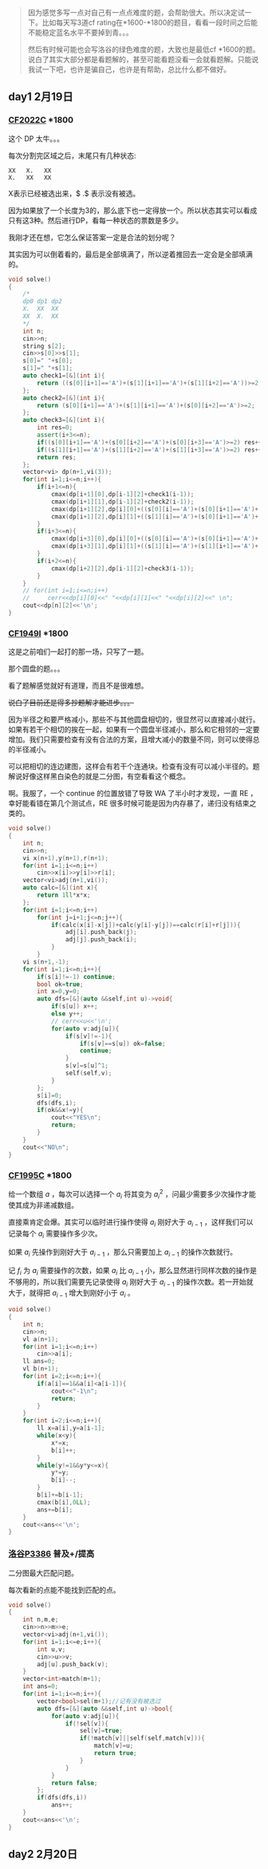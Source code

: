 >因为感觉多写一点对自己有一点点难度的题，会帮助很大。所以决定试一下。比如每天写3道cf rating在\*1600-\*1800的题目，看看一段时间之后能不能稳定蓝名水平不要掉到青。。。
>
>然后有时候可能也会写洛谷的绿色难度的题，大致也是最低cf *1600的题。说白了其实大部分都是看题解的，甚至可能看题没看一会就看题解。只能说我试一下吧，也许是骗自己，也许是有帮助，总比什么都不做好。

## day1 2月19日

### [CF2022C](https://codeforces.com/contest/2022/problem/C) *1800

这个 DP 太牛。。。

每次分割完区域之后，末尾只有几种状态:

```
XX   X.   XX
X.   XX   XX 
```

X表示已经被选出来，$ .$ 表示没有被选。

因为如果放了一个长度为3的，那么底下也一定得放一个。所以状态其实可以看成只有这3种。然后进行DP，看每一种状态的票数是多少。

我刚才还在想，它怎么保证答案一定是合法的划分呢？

其实因为可以倒着看的，最后是全部填满了，所以逆着推回去一定会是全部填满的。

```cpp
void solve()
{
    /*
    dp0 dp1 dp2
    X.  XX  XX
    XX  X.  XX 
    */
    int n;
    cin>>n;
    string s[2];
    cin>>s[0]>>s[1];
    s[0]=" "+s[0];
    s[1]=" "+s[1];
    auto check1=[&](int i){
        return ((s[0][i+1]=='A')+(s[1][i+1]=='A')+(s[1][i+2]=='A'))>=2;
    };
    auto check2=[&](int i){
        return (s[0][i+1]=='A')+(s[1][i+1]=='A')+(s[0][i+2]=='A')>=2;
    };
    auto check3=[&](int i){
        int res=0;
        assert(i+3<=n);
        if((s[0][i+1]=='A')+(s[0][i+2]=='A')+(s[0][i+3]=='A')>=2) res++;
        if((s[1][i+1]=='A')+(s[1][i+2]=='A')+(s[1][i+3]=='A')>=2) res++;
        return res;
    };
    vector<vi> dp(n+1,vi(3));
    for(int i=1;i<=n;i++){
        if(i+1<=n){
            cmax(dp[i+1][0],dp[i-1][2]+check1(i-1));
            cmax(dp[i+1][1],dp[i-1][2]+check2(i-1));
            cmax(dp[i+1][2],dp[i][0]+((s[0][i]=='A')+(s[0][i+1]=='A')+(s[1][i+1]=='A')>=2));
            cmax(dp[i+1][2],dp[i][1]+((s[1][i]=='A')+(s[0][i+1]=='A')+(s[1][i+1]=='A')>=2));
        }
        if(i+3<=n){
            cmax(dp[i+3][0],dp[i][0]+((s[0][i]=='A')+(s[0][i+1]=='A')+(s[0][i+2]=='A')>=2)+((s[1][i+1]=='A')+(s[1][i+2]=='A')+(s[1][i+3]=='A')>=2));
            cmax(dp[i+3][1],dp[i][1]+((s[1][i]=='A')+(s[1][i+1]=='A')+(s[1][i+2]=='A')>=2)+((s[0][i+1]=='A')+(s[0][i+2]=='A')+(s[0][i+3]=='A')>=2));
        }
        if(i+2<=n){
            cmax(dp[i+2][2],dp[i-1][2]+check3(i-1));
        }
    }
    // for(int i=1;i<=n;i++)
    //     cerr<<dp[i][0]<<" "<<dp[i][1]<<" "<<dp[i][2]<<" \n";
    cout<<dp[n][2]<<'\n';
}
```

### [CF1949I](https://codeforces.com/contest/1949/problem/I) *1800

这是之前咱们一起打的那一场，只写了一题。

那个圆盘的题。。。

看了题解感觉就好有道理，而且不是很难想。

~~说白了目前还是得多抄题解才能进步。。。~~

因为半径之和要严格减小，那些不与其他圆盘相切的，很显然可以直接减小就行。如果有若干个相切的挨在一起，如果有一个圆盘半径减小，那么和它相邻的一定要增加。我们只需要检查有没有合法的方案，且增大减小的数量不同，则可以使得总的半径减小。

可以把相切的连边建图，这样会有若干个连通块。检查有没有可以减小半径的。题解说好像这样黑白染色的就是二分图，有空看看这个概念。

啊。我服了，一个 continue 的位置放错了导致 WA 了半小时才发现，一直 RE ，幸好能看错在第几个测试点，RE 很多时候可能是因为内存暴了，递归没有结束之类的。

```cpp
void solve()
{
    int n;
    cin>>n;
    vi x(n+1),y(n+1),r(n+1);
    for(int i=1;i<=n;i++)
        cin>>x[i]>>y[i]>>r[i];
    vector<vi>adj(n+1,vi());
    auto calc=[&](int x){
        return 1ll*x*x;
    };
    for(int i=1;i<=n;i++)
        for(int j=i+1;j<=n;j++){
            if(calc(x[i]-x[j])+calc(y[i]-y[j])==calc(r[i]+r[j])){
                adj[i].push_back(j);
                adj[j].push_back(i);
            }
        }
    vi s(n+1,-1);
    for(int i=1;i<=n;i++){
        if(s[i]!=-1) continue;
        bool ok=true;
        int x=0,y=0;
        auto dfs=[&](auto &&self,int u)->void{
            if(s[u]) x++;
            else y++;
            // cerr<<u<<'\n';
            for(auto v:adj[u]){
                if(s[v]!=-1){
                    if(s[v]==s[u]) ok=false;
                    continue;
                }
                s[v]=s[u]^1;
                self(self,v);
            }
        };
        s[i]=0;
        dfs(dfs,i);
        if(ok&&x!=y){
            cout<<"YES\n";
            return;
        }
    }
    cout<<"NO\n";
}
```

### [CF1995C](https://codeforces.com/contest/1995/problem/C) *1800

给一个数组 $a$ ，每次可以选择一个 $a_i$ 将其变为 $a_i^2$ ，问最少需要多少次操作才能使其成为非递减数组。

直接乘肯定会爆。其实可以临时进行操作使得 $a_i$ 刚好大于 $a_{i-1}$ ，这样我们可以记录每个 $a_i$ 需要操作多少次。

如果 $a_i$ 先操作到刚好大于 $a_{i-1}$ ，那么只需要加上 $a_{i-1}$ 的操作次数就行。

记 $f_i$ 为 $a_i$ 需要操作的次数，如果 $a_i$ 比 $a_{i-1}$ 小，那么显然进行同样次数的操作是不够用的，所以我们需要先记录使得 $a_i$ 刚好大于 $a_{i-1}$ 的操作次数。若一开始就大于，就得把 $a_{i-1}$ 增大到刚好小于 $a_i$ 。

```cpp
void solve()
{
    int n;
    cin>>n;
    vl a(n+1);
    for(int i=1;i<=n;i++)
        cin>>a[i];
    ll ans=0;
    vl b(n+1);
    for(int i=2;i<=n;i++){
        if(a[i]==1&&a[i]<a[i-1]){
            cout<<"-1\n";
            return;
        }
    }
    for(int i=2;i<=n;i++){
        ll x=a[i],y=a[i-1];
        while(x<y){
            x*=x;
            b[i]++;
        }
        while(y!=1&&y*y<=x){
            y*=y;
            b[i]--;
        }
        b[i]+=b[i-1];
        cmax(b[i],0LL);
        ans+=b[i];
    }
    cout<<ans<<'\n';
}
```

### [洛谷P3386](https://www.luogu.com.cn/problem/P3386) 普及+/提高

二分图最大匹配问题。

每次看新的点能不能找到匹配的点。

```cpp
void solve()
{
    int n,m,e;
    cin>>n>>m>>e;
    vector<vi>adj(n+1,vi());
    for(int i=1;i<=e;i++){
        int u,v;
        cin>>u>>v;
        adj[u].push_back(v);
    }
    vector<int>match(m+1);
    int ans=0;
    for(int i=1;i<=n;i++){
        vector<bool>sel(m+1);//记有没有被选过
        auto dfs=[&](auto &&self,int u)->bool{
            for(auto v:adj[u]){
                if(!sel[v]){
                    sel[v]=true;
                    if(!match[v]||self(self,match[v])){
                        match[v]=u;
                        return true;
                    }
                }
            }
            return false;
        };
        if(dfs(dfs,i))
            ans++;
    }
    cout<<ans<<'\n';
}
```

## day2 2月20日

